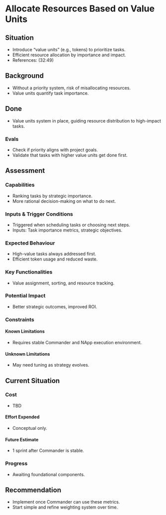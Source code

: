# Allocate Resources Based on Value Units

## Situation

- Introduce “value units” (e.g., tokens) to prioritize tasks.
- Efficient resource allocation by importance and impact.
- References: (32:49)

## Background

- Without a priority system, risk of misallocating resources.
- Value units quantify task importance.

## Done

- Value units system in place, guiding resource distribution to high-impact
  tasks.

### Evals

- Check if priority aligns with project goals.
- Validate that tasks with higher value units get done first.

## Assessment

### Capabilities

- Ranking tasks by strategic importance.
- More rational decision-making on what to do next.

### Inputs & Trigger Conditions

- Triggered when scheduling tasks or choosing next steps.
- Inputs: Task importance metrics, strategic objectives.

### Expected Behaviour

- High-value tasks always addressed first.
- Efficient token usage and reduced waste.

### Key Functionalities

- Value assignment, sorting, and resource tracking.

### Potential Impact

- Better strategic outcomes, improved ROI.

### Constraints

#### Known Limitations

- Requires stable Commander and NApp execution environment.

#### Unknown Limitations

- May need tuning as strategy evolves.

## Current Situation

### Cost

- TBD

#### Effort Expended

- Conceptual only.

#### Future Estimate

- 1 sprint after Commander is stable.

### Progress

- Awaiting foundational components.

## Recommendation

- Implement once Commander can use these metrics.
- Start simple and refine weighting system over time.
